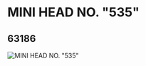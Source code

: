 # MINI HEAD NO. "535"
## 63186
![MINI HEAD NO. "535"](https://lc-www-live-s.legocdn.com/media/bricks/5/2/4528193.jpg)